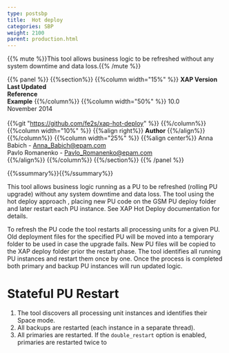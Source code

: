 ```yaml
---
type: postsbp
title:  Hot deploy
categories: SBP
weight: 2100
parent: production.html
---
```


{{% mute %}}This tool allows business logic to be refreshed without any system downtime and data loss.{{% /mute %}}

{{% panel %}}
{{%section%}}
{{%column width="15%" %}}
**XAP Version**<br>
**Last Updated**<br>
**Reference**<br>
**Example**
{{%/column%}}
{{%column  width="50%" %}}
10.0<br>
November 2014<br>
<br>
{{%git "https://github.com/fe2s/xap-hot-deploy" %}}
{{%/column%}}
{{%column  width="10%" %}}
{{%align right%}}
**Author**
{{%/align%}}
{{%/column%}}
{{%column  width="25%" %}}
{{%align center%}}
Anna Babich - Anna_Babich@epam.com <br>
Pavlo Romanenko - Pavlo_Romanenko@epam.com <br>
{{%/align%}}
{{%/column%}}
{{%/section%}}
{{% /panel %}}


{{%ssummary%}}{{%/ssummary%}}

This tool allows business logic running as a PU to be refreshed (rolling PU upgrade) without any system downtime and data loss. The tool using the hot deploy approach , placing new PU code on the GSM PU deploy folder and later restart each PU instance. See XAP Hot Deploy documentation for details.

To refresh the PU code the tool restarts all processing units for a given PU. Old deployment files for the specified PU will be moved into a temporary folder to be used in case the upgrade fails. New PU files will be copied to the XAP deploy folder prior the restart phase. The tool identifies all running PU instances and restart them once by one. Once the process is completed both primary and backup PU instances will run updated logic.

# Stateful PU Restart

1. The tool discovers all processing unit instances and identifies their Space mode.
2. All backups are restarted (each instance in a separate thread).
3. All primaries are restarted. If the `double_restart` option is enabled, primaries are restarted twice to 
